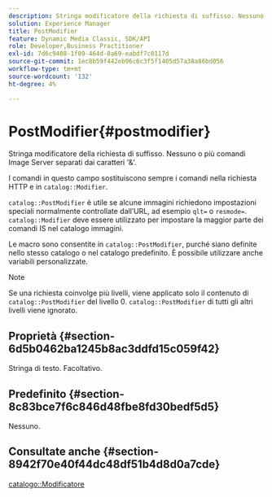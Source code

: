 ```yaml
---
description: Stringa modificatore della richiesta di suffisso. Nessuno o più comandi Image Server separati dai caratteri '&'.
solution: Experience Manager
title: PostModifier
feature: Dynamic Media Classic, SDK/API
role: Developer,Business Practitioner
exl-id: 7d6c9408-1f09-464d-8a69-eabdf7c0117d
source-git-commit: 1ec8b59f442eb96c6c3f5f1405d57a38a86bd056
workflow-type: tm+mt
source-wordcount: '132'
ht-degree: 4%

---
```


# PostModifier{#postmodifier}

Stringa modificatore della richiesta di suffisso. Nessuno o più comandi Image Server separati dai caratteri &#39;&amp;&#39;.

I comandi in questo campo sostituiscono sempre i comandi nella richiesta HTTP e in `catalog::Modifier`.

`catalog::PostModifier` è utile se alcune immagini richiedono impostazioni speciali normalmente controllate dall’URL, ad esempio  `qlt=` o  `resmode=`. `catalog::Modifier` deve essere utilizzato per impostare la maggior parte dei comandi IS nel catalogo immagini.

Le macro sono consentite in `catalog::PostModifier`, purché siano definite nello stesso catalogo o nel catalogo predefinito. È possibile utilizzare anche variabili personalizzate.

>[!NOTE]
>
>Se una richiesta coinvolge più livelli, viene applicato solo il contenuto di `catalog::PostModifier` del livello 0. `catalog::PostModifier` di tutti gli altri livelli viene ignorato.

## Proprietà {#section-6d5b0462ba1245b8ac3ddfd15c059f42}

Stringa di testo. Facoltativo.

## Predefinito {#section-8c83bce7f6c846d48fbe8fd30bedf5d5}

Nessuno.

## Consultate anche {#section-8942f70e40f44dc48df51b4d8d0a7cde}

[catalogo::Modificatore](../../../../../../is-api/image-catalog/image-serving-api-ref/c-image-catalog-reference/c-image-svg-data-reference/c-image-data-reference/r-modifier-cat.md#reference-d2c6884b3a2248fab81a112d27969834)
